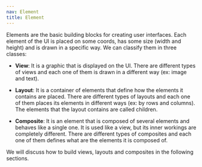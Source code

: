 ```yaml
---
nav: Element
title: Element
---
```


Elements are the basic building blocks for creating user interfaces. Each element of the UI is placed on some coords, has some size (width and height) and is drawn in a specific way. We can classify them in three classes:

- **View**: It is a graphic that is displayed on the UI. There are different types of views and each one of them is drawn in a different way (ex: image and text).

- **Layout**: It is a container of elements that define how the elements it contains are placed. There are different types of layouts and each one of them places its elements in different ways (ex: by rows and columns). The elements that the layout contains are called children.

- **Composite**: It is an element that is composed of several elements and behaves like a single one. It is used like a view, but its inner workings are completely different. There are different types of composites and each one of them defines what are the elements it is composed of.

We will discuss how to build views, layouts and composites in the following sections.
